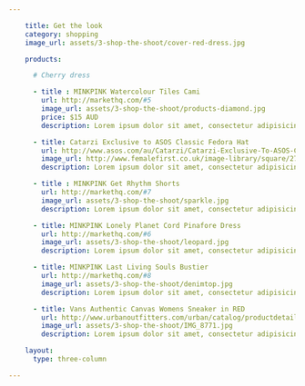 ```yaml
---

    title: Get the look
    category: shopping
    image_url: assets/3-shop-the-shoot/cover-red-dress.jpg

    products:

      # Cherry dress

      - title : MINKPINK Watercolour Tiles Cami
        url: http://markethq.com/#5
        image_url: assets/3-shop-the-shoot/products-diamond.jpg
        price: $15 AUD
        description: Lorem ipsum dolor sit amet, consectetur adipisicing elit, sed do eiusmod tempor incididunt ut labore et dolore magna aliqua. Ut enim ad minim veniam, quis nostrud exercitation ullamco laboris nisi ut aliquip ex ea commodo consequat. Duis aute irure dolor in reprehenderit in voluptate velit esse cillum dolore eu fugiat nulla pariatur. Excepteur sint occaecat cupidatat non proident, sunt in culpa qui officia deserunt mollit anim id est laborum.

      - title: Catarzi Exclusive to ASOS Classic Fedora Hat
        url: http://www.asos.com/au/Catarzi/Catarzi-Exclusive-To-ASOS-Classic-Fedora-Hat/Prod/pgeproduct.aspx?iid=3293345&SearchQuery=fedora%20hat%20black&sh=0&pge=0&pgesize=36&sort=-1&clr=Nero
        image_url: http://www.femalefirst.co.uk/image-library/square/270/b/black-ribbon-trim-shaker-hat.jpg
        description: Lorem ipsum dolor sit amet, consectetur adipisicing elit, sed do eiusmod tempor incididunt ut labore et dolore magna aliqua. Ut enim ad minim veniam, quis nostrud exercitation ullamco laboris nisi ut aliquip ex ea commodo consequat. Duis aute irure dolor in reprehenderit in voluptate velit esse cillum dolore eu fugiat nulla pariatur. Excepteur sint occaecat cupidatat non proident, sunt in culpa qui officia deserunt mollit anim id est laborum.

      - title : MINKPINK Get Rhythm Shorts
        url: http://markethq.com/#7
        image_url: assets/3-shop-the-shoot/sparkle.jpg
        description: Lorem ipsum dolor sit amet, consectetur adipisicing elit, sed do eiusmod tempor incididunt ut labore et dolore magna aliqua. Ut enim ad minim veniam, quis nostrud exercitation ullamco laboris nisi ut aliquip ex ea commodo consequat. Duis aute irure dolor in reprehenderit in voluptate velit esse cillum dolore eu fugiat nulla pariatur. Excepteur sint occaecat cupidatat non proident, sunt in culpa qui officia deserunt mollit anim id est laborum.

      - title: MINKPINK Lonely Planet Cord Pinafore Dress
        url: http://markethq.com/#6
        image_url: assets/3-shop-the-shoot/leopard.jpg
        description: Lorem ipsum dolor sit amet, consectetur adipisicing elit, sed do eiusmod tempor incididunt ut labore et dolore magna aliqua. Ut enim ad minim veniam, quis nostrud exercitation ullamco laboris nisi ut aliquip ex ea commodo consequat. Duis aute irure dolor in reprehenderit in voluptate velit esse cillum dolore eu fugiat nulla pariatur. Excepteur sint occaecat cupidatat non proident, sunt in culpa qui officia deserunt mollit anim id est laborum.

      - title: MINKPINK Last Living Souls Bustier
        url: http://markethq.com/#8
        image_url: assets/3-shop-the-shoot/denimtop.jpg
        description: Lorem ipsum dolor sit amet, consectetur adipisicing elit, sed do eiusmod tempor incididunt ut labore et dolore magna aliqua. Ut enim ad minim veniam, quis nostrud exercitation ullamco laboris nisi ut aliquip ex ea commodo consequat. Duis aute irure dolor in reprehenderit in voluptate velit esse cillum dolore eu fugiat nulla pariatur. Excepteur sint occaecat cupidatat non proident, sunt in culpa qui officia deserunt mollit anim id est laborum.

      - title: Vans Authentic Canvas Womens Sneaker in RED
        url: http://www.urbanoutfitters.com/urban/catalog/productdetail.jsp?id=24028045&parentid=SEARCH+RESULTS
        image_url: assets/3-shop-the-shoot/IMG_8771.jpg
        description: Lorem ipsum dolor sit amet, consectetur adipisicing elit, sed do eiusmod tempor incididunt ut labore et dolore magna aliqua. Ut enim ad minim veniam, quis nostrud exercitation ullamco laboris nisi ut aliquip ex ea commodo consequat. Duis aute irure dolor in reprehenderit in voluptate velit esse cillum dolore eu fugiat nulla pariatur. Excepteur sint occaecat cupidatat non proident, sunt in culpa qui officia deserunt mollit anim id est laborum.

    layout:
      type: three-column

---
```

